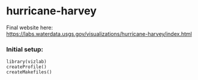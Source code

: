 # hurricane-harvey

Final website here: https://labs.waterdata.usgs.gov/visualizations/hurricane-harvey/index.html

### Initial setup:

```
library(vizlab)
createProfile()
createMakefiles() 
```
